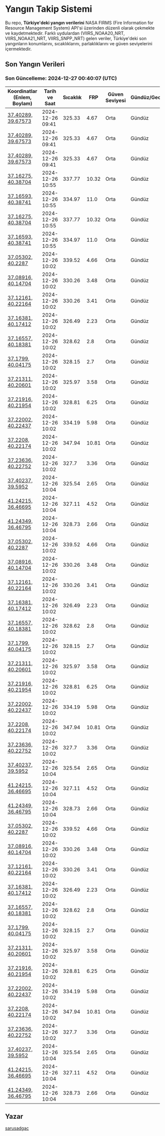 # Yangın Takip Sistemi

Bu repo, **Türkiye'deki yangın verilerini** NASA FIRMS (Fire Information for Resource Management System) API'si üzerinden düzenli olarak çekmekte ve kaydetmektedir. Farklı uydulardan (VIIRS_NOAA20_NRT, VIIRS_NOAA21_NRT, VIIRS_SNPP_NRT) gelen veriler, Türkiye'deki son yangınların konumlarını, sıcaklıklarını, parlaklıklarını ve güven seviyelerini içermektedir.

## Son Yangın Verileri
### Son Güncelleme: 2024-12-27 00:40:07 (UTC)

| Koordinatlar (Enlem, Boylam) | Tarih ve Saat | Sıcaklık | FRP | Güven Seviyesi | Gündüz/Gece |
|-----------------------------|----------------|----------|-----|----------------|-------------|
| [37.40289, 39.67573](https://www.google.com/maps?q=37.40289,39.67573) | 2024-12-26 09:41 | 325.33 | 4.67 | Orta | Gündüz |
| [37.40289, 39.67573](https://www.google.com/maps?q=37.40289,39.67573) | 2024-12-26 09:41 | 325.33 | 4.67 | Orta | Gündüz |
| [37.40289, 39.67573](https://www.google.com/maps?q=37.40289,39.67573) | 2024-12-26 09:41 | 325.33 | 4.67 | Orta | Gündüz |
| [37.16275, 40.38704](https://www.google.com/maps?q=37.16275,40.38704) | 2024-12-26 10:55 | 337.77 | 10.32 | Orta | Gündüz |
| [37.16593, 40.38741](https://www.google.com/maps?q=37.16593,40.38741) | 2024-12-26 10:55 | 334.97 | 11.0 | Orta | Gündüz |
| [37.16275, 40.38704](https://www.google.com/maps?q=37.16275,40.38704) | 2024-12-26 10:55 | 337.77 | 10.32 | Orta | Gündüz |
| [37.16593, 40.38741](https://www.google.com/maps?q=37.16593,40.38741) | 2024-12-26 10:55 | 334.97 | 11.0 | Orta | Gündüz |
| [37.05302, 40.2287](https://www.google.com/maps?q=37.05302,40.2287) | 2024-12-26 10:02 | 339.52 | 4.66 | Orta | Gündüz |
| [37.08916, 40.14704](https://www.google.com/maps?q=37.08916,40.14704) | 2024-12-26 10:02 | 330.26 | 3.48 | Orta | Gündüz |
| [37.12161, 40.22164](https://www.google.com/maps?q=37.12161,40.22164) | 2024-12-26 10:02 | 330.26 | 3.41 | Orta | Gündüz |
| [37.16381, 40.17412](https://www.google.com/maps?q=37.16381,40.17412) | 2024-12-26 10:02 | 326.49 | 2.23 | Orta | Gündüz |
| [37.16557, 40.18381](https://www.google.com/maps?q=37.16557,40.18381) | 2024-12-26 10:02 | 328.62 | 2.8 | Orta | Gündüz |
| [37.1799, 40.04175](https://www.google.com/maps?q=37.1799,40.04175) | 2024-12-26 10:02 | 328.15 | 2.7 | Orta | Gündüz |
| [37.21311, 40.20601](https://www.google.com/maps?q=37.21311,40.20601) | 2024-12-26 10:02 | 325.97 | 3.58 | Orta | Gündüz |
| [37.21916, 40.21954](https://www.google.com/maps?q=37.21916,40.21954) | 2024-12-26 10:02 | 328.81 | 6.25 | Orta | Gündüz |
| [37.22002, 40.22437](https://www.google.com/maps?q=37.22002,40.22437) | 2024-12-26 10:02 | 334.19 | 5.98 | Orta | Gündüz |
| [37.2208, 40.22174](https://www.google.com/maps?q=37.2208,40.22174) | 2024-12-26 10:02 | 347.94 | 10.81 | Orta | Gündüz |
| [37.23636, 40.22752](https://www.google.com/maps?q=37.23636,40.22752) | 2024-12-26 10:02 | 327.7 | 3.36 | Orta | Gündüz |
| [37.40237, 39.5952](https://www.google.com/maps?q=37.40237,39.5952) | 2024-12-26 10:04 | 325.54 | 2.65 | Orta | Gündüz |
| [41.24215, 36.46695](https://www.google.com/maps?q=41.24215,36.46695) | 2024-12-26 10:04 | 327.11 | 4.52 | Orta | Gündüz |
| [41.24349, 36.46795](https://www.google.com/maps?q=41.24349,36.46795) | 2024-12-26 10:04 | 328.73 | 2.66 | Orta | Gündüz |
| [37.05302, 40.2287](https://www.google.com/maps?q=37.05302,40.2287) | 2024-12-26 10:02 | 339.52 | 4.66 | Orta | Gündüz |
| [37.08916, 40.14704](https://www.google.com/maps?q=37.08916,40.14704) | 2024-12-26 10:02 | 330.26 | 3.48 | Orta | Gündüz |
| [37.12161, 40.22164](https://www.google.com/maps?q=37.12161,40.22164) | 2024-12-26 10:02 | 330.26 | 3.41 | Orta | Gündüz |
| [37.16381, 40.17412](https://www.google.com/maps?q=37.16381,40.17412) | 2024-12-26 10:02 | 326.49 | 2.23 | Orta | Gündüz |
| [37.16557, 40.18381](https://www.google.com/maps?q=37.16557,40.18381) | 2024-12-26 10:02 | 328.62 | 2.8 | Orta | Gündüz |
| [37.1799, 40.04175](https://www.google.com/maps?q=37.1799,40.04175) | 2024-12-26 10:02 | 328.15 | 2.7 | Orta | Gündüz |
| [37.21311, 40.20601](https://www.google.com/maps?q=37.21311,40.20601) | 2024-12-26 10:02 | 325.97 | 3.58 | Orta | Gündüz |
| [37.21916, 40.21954](https://www.google.com/maps?q=37.21916,40.21954) | 2024-12-26 10:02 | 328.81 | 6.25 | Orta | Gündüz |
| [37.22002, 40.22437](https://www.google.com/maps?q=37.22002,40.22437) | 2024-12-26 10:02 | 334.19 | 5.98 | Orta | Gündüz |
| [37.2208, 40.22174](https://www.google.com/maps?q=37.2208,40.22174) | 2024-12-26 10:02 | 347.94 | 10.81 | Orta | Gündüz |
| [37.23636, 40.22752](https://www.google.com/maps?q=37.23636,40.22752) | 2024-12-26 10:02 | 327.7 | 3.36 | Orta | Gündüz |
| [37.40237, 39.5952](https://www.google.com/maps?q=37.40237,39.5952) | 2024-12-26 10:04 | 325.54 | 2.65 | Orta | Gündüz |
| [41.24215, 36.46695](https://www.google.com/maps?q=41.24215,36.46695) | 2024-12-26 10:04 | 327.11 | 4.52 | Orta | Gündüz |
| [41.24349, 36.46795](https://www.google.com/maps?q=41.24349,36.46795) | 2024-12-26 10:04 | 328.73 | 2.66 | Orta | Gündüz |
| [37.05302, 40.2287](https://www.google.com/maps?q=37.05302,40.2287) | 2024-12-26 10:02 | 339.52 | 4.66 | Orta | Gündüz |
| [37.08916, 40.14704](https://www.google.com/maps?q=37.08916,40.14704) | 2024-12-26 10:02 | 330.26 | 3.48 | Orta | Gündüz |
| [37.12161, 40.22164](https://www.google.com/maps?q=37.12161,40.22164) | 2024-12-26 10:02 | 330.26 | 3.41 | Orta | Gündüz |
| [37.16381, 40.17412](https://www.google.com/maps?q=37.16381,40.17412) | 2024-12-26 10:02 | 326.49 | 2.23 | Orta | Gündüz |
| [37.16557, 40.18381](https://www.google.com/maps?q=37.16557,40.18381) | 2024-12-26 10:02 | 328.62 | 2.8 | Orta | Gündüz |
| [37.1799, 40.04175](https://www.google.com/maps?q=37.1799,40.04175) | 2024-12-26 10:02 | 328.15 | 2.7 | Orta | Gündüz |
| [37.21311, 40.20601](https://www.google.com/maps?q=37.21311,40.20601) | 2024-12-26 10:02 | 325.97 | 3.58 | Orta | Gündüz |
| [37.21916, 40.21954](https://www.google.com/maps?q=37.21916,40.21954) | 2024-12-26 10:02 | 328.81 | 6.25 | Orta | Gündüz |
| [37.22002, 40.22437](https://www.google.com/maps?q=37.22002,40.22437) | 2024-12-26 10:02 | 334.19 | 5.98 | Orta | Gündüz |
| [37.2208, 40.22174](https://www.google.com/maps?q=37.2208,40.22174) | 2024-12-26 10:02 | 347.94 | 10.81 | Orta | Gündüz |
| [37.23636, 40.22752](https://www.google.com/maps?q=37.23636,40.22752) | 2024-12-26 10:02 | 327.7 | 3.36 | Orta | Gündüz |
| [37.40237, 39.5952](https://www.google.com/maps?q=37.40237,39.5952) | 2024-12-26 10:04 | 325.54 | 2.65 | Orta | Gündüz |
| [41.24215, 36.46695](https://www.google.com/maps?q=41.24215,36.46695) | 2024-12-26 10:04 | 327.11 | 4.52 | Orta | Gündüz |
| [41.24349, 36.46795](https://www.google.com/maps?q=41.24349,36.46795) | 2024-12-26 10:04 | 328.73 | 2.66 | Orta | Gündüz |

## Yazar

[sarusadgac](https://x.com/sarusadgac)
